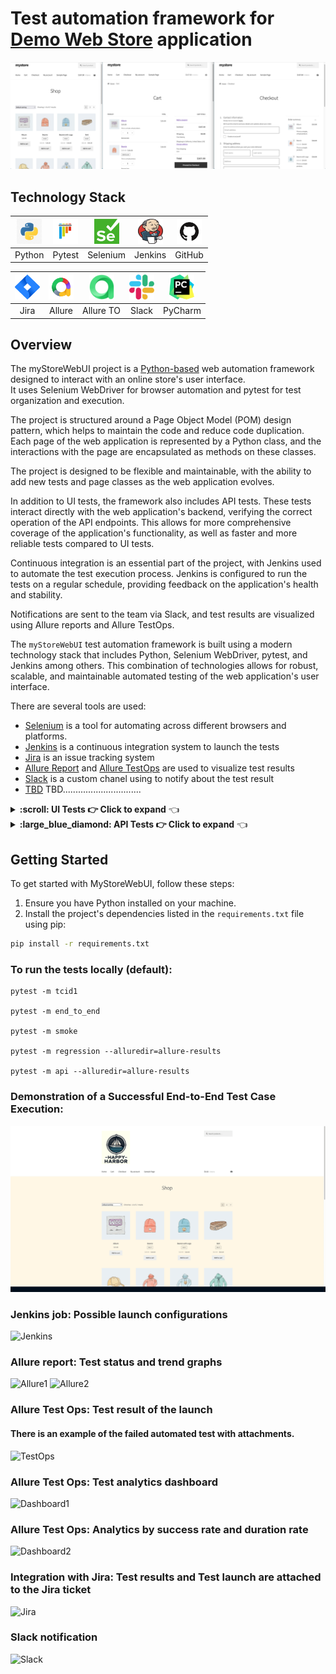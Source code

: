 # Test automation framework for [Demo Web Store](http://happyharbor.com) application







![logo.png](src/readme_page_media/logo/Logo.png)


## Technology Stack

| <a href="https://www.python.org/"><img src="src/readme_page_media/logo/Python.png" width="40" height="40"  alt="Python"/></a> | <a href="https://docs.pytest.org/en/8.0.x/contents.html"><img src="src/readme_page_media/logo/Pytest.png" width="40" height="40"  alt="Pytest"/></a> | <a href="https://www.selenium.dev/"><img src="src/readme_page_media/logo/Selenium.png" width="40" height="40"  alt="selenium"/></a> | <a href="https://www.jenkins.io/"><img src="src/readme_page_media/logo/Jenkins.png" width="40" height="40"  alt="jenkins"/></a> | <a href="https://github.com/"><img src="src/readme_page_media/logo/GitHub.png" width="40" height="40"  alt="GitHub"/></a> |
|:-----------------------------------------------------------------------------------------------------------------------------:|:----------------------------------------------------------------------------------------------------------------------------------------------------:| :---------: | :---------: |:----------------------------------------------------------------------------------------------------------------------------------:|
|                                                            Python                                                             |                                       Pytest                                                                                                       | Selenium | Jenkins |                                                              GitHub                                                               |

| <a href="https://www.atlassian.com/software/jira"><img src="src/readme_page_media/logo/Jira.png" width="40" height="40"  alt="Jira"/></a> | <a href="https://allurereport.org/"><img src="src/readme_page_media/logo/Allure.png" width="40" height="40"  alt="Allure"/></a> |<a href="https://docs.qameta.io/allure-testops//"><img src="src/readme_page_media/logo/AllureTO.png" width="40" height="40"  alt="AllureTestOps"/></a> | <a href="https://slack.com/"><img src="src/readme_page_media/logo/Slack.png" width="40" height="40"  alt="Slack"/></a> | <a href="https://www.jetbrains.com/pycharm/"><img src="src/readme_page_media/logo/PyCharm.png" width="40" height="40"  alt="PyCharm"/></a> |
| :---------: | :---------: | :---------: | :---------: | :---------: |
| Jira | Allure | Allure TO | Slack | PyCharm |

## Overview
The myStoreWebUI project is a [Python-based](https://www.python.org/) web automation framework designed to interact with an online store's user interface.   
It uses Selenium WebDriver for browser automation and pytest for test organization and execution.  

The project is structured around a Page Object Model (POM) design pattern, which helps to maintain the code and reduce code duplication.                    
Each page of the web application is represented by a Python class, and the interactions with the page are encapsulated as methods on these classes.

The project is designed to be flexible and maintainable, with the ability to add new tests and page classes as the web application evolves.

In addition to UI tests, the framework also includes API tests. These tests interact directly with the web application's backend, verifying the correct operation of the API endpoints. This allows for more comprehensive coverage of the application's functionality, as well as faster and more reliable tests compared to UI tests.

Continuous integration is an essential part of the project, with Jenkins used to automate the test execution process. Jenkins is configured to run the tests on a regular schedule, providing feedback on the application's health and stability.

Notifications are sent to the team via Slack, and test results are visualized using Allure reports and Allure TestOps.





The `myStoreWebUI` test automation framework is built using a modern technology stack that includes Python, Selenium WebDriver, pytest, and Jenkins among others. This combination of technologies allows for robust, scalable, and maintainable automated testing of the web application's user interface.




There are several tools are used:

* [Selenium](https://www.selenium.dev/) is a tool for automating across different browsers and platforms.
* [Jenkins](https://www.jenkins.io/) is a continuous integration system to launch the tests
* [Jira](https://www.atlassian.com/software/jira) is an issue tracking system
* [Allure Report](http://allure.qatools.ru) and [Allure TestOps](https://docs.qameta.io/allure-testops/) are used to visualize test results
* [Slack](https://slack.com/) is a custom chanel using to notify about the test result
* [TBD](https://slack.com/) TBD...............................


<details>
  <summary><b>:scroll: UI Tests  👉   Click to expand</b>  👈</summary>

:scroll: tcid1 @ Login @ Register a new user \
Objective: Register a new user and verify that the user is successfully registered. 

:scroll: tcid2 @ Login @ Login with existing user \
Objective: Login with an existing user and verify that the user is successfully logged in.

:scroll: tcid3 @ Login @ Login with non-existing user \
Objective: Login with a non-existing user and verify that the login fails with the correct error message.

:scroll: tcid4 @ Search @ Search for a product \
Objective: Search for a product using the search bar and verify that the search results are displayed correctly.

:scroll: tcid5 @ Cart @ Remove product from cart \
Objective: Add a product to the cart, then remove it, and verify that the cart is empty.

:scroll: tcid6 @ Cart @ Update product quantity in cart \
Objective: Increase and decrease the quantity of an existing product in the cart and verify if the cart updates with the correct total price and quantity.

:scroll: tcid7 @ Cart @ TBD \
Objective: TBD

:scroll: tcid15 @ End to end @ Order process with the application of a discount coupon as guest user \
Objective: Add a product to the cart, apply a discount coupon, and complete the order as a guest user.

:scroll: tcid16 @ End to end @ TBD  \
Objective: TBD

</details>


<details>
  <summary><b> :large_blue_diamond: API Tests  👉 Click to expand</b>  👈</summary>

:large_blue_diamond: tcid20 @ API @ Add product to cart with API \
Objective: Add a product to the cart using the API and verify that the product is added successfully.

:large_blue_diamond: tcid21 @ API @TBD \  
Objective: TBD

</details>


## Getting Started


To get started with MyStoreWebUI, follow these steps:

1. Ensure you have Python installed on your machine.
2. Install the project's dependencies listed in the `requirements.txt` file using pip:

```bash
pip install -r requirements.txt
```


### To run the tests locally (default):

```
pytest -m tcid1

pytest -m end_to_end

pytest -m smoke

pytest -m regression --alluredir=allure-results

pytest -m api --alluredir=allure-results
```

### Demonstration of a Successful End-to-End Test Case Execution:
![Selenium](src/readme_page_media/video/test_e2e.gif)

### Jenkins job: Possible launch configurations
![Jenkins](./images/jenkins.png)

### Allure report: Test status and trend graphs
![Allure1](./images/alllure_grapths.png)
![Allure2](./images/allure_report.png)

### Allure Test Ops: Test result of the launch
#### There is an example of the failed automated test with attachments.
![TestOps](./images/failed_test.png)

### Allure Test Ops: Test analytics dashboard
![Dashboard1](./images/Overview.png)

### Allure Test Ops: Analytics by success rate and duration rate 
![Dashboard2](./images/Automatio-types.png)

### Integration with Jira: Test results and Test launch are attached to the Jira ticket
![Jira](./images/jira-ticket.png)

### Slack notification
![Slack](./images/slack.png)

